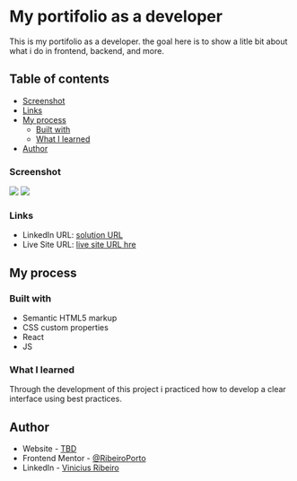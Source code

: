# My portifolio as a developer

This is my portifolio as a developer. the goal here is to show a litle bit about what i do in frontend, backend, and more.

## Table of contents

 
  - [Screenshot](#screenshot)
  - [Links](#links)
- [My process](#my-process)
  - [Built with](#built-with)
  - [What I learned](#what-i-learned)
- [Author](#author)


### Screenshot

![](./screenshot.png)
![](./screenshot-2.png)


### Links

- LinkedIn URL: [solution URL ](https://www.linkedin.com/in/vinicius-ribeiro-8676b9234/)
- Live Site URL: [ live site URL hre]()

## My process

### Built with

- Semantic HTML5 markup
- CSS custom properties
- React
- JS


### What I learned

Through the development of this project i practiced how to develop a clear interface using best practices.




## Author

- Website - [TBD](https://www.your-site.com)
- Frontend Mentor - [@RibeiroPorto](https://www.frontendmentor.io/profile/RibeiroPorto)
- LinkedIn - [Vinicius Ribeiro](https://www.linkedin.com/in/vinicius-ribeiro-8676b9234/)

